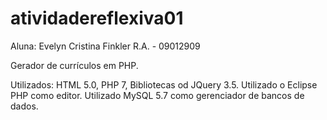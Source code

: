 # atividadereflexiva01
Aluna: Evelyn Cristina Finkler
R.A. - 09012909

Gerador de currículos em PHP.

Utilizados: HTML 5.0, PHP 7, Bibliotecas od JQuery 3.5.
Utilizado o Eclipse PHP como editor.
Utilizado MySQL 5.7 como gerenciador de bancos de dados.

